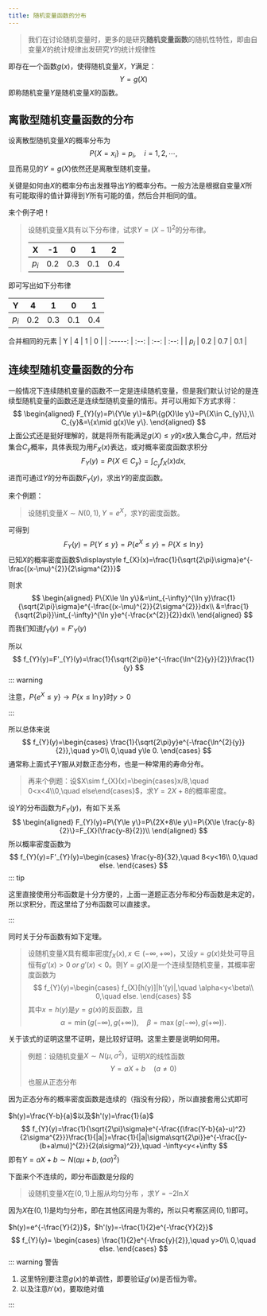 ```yaml
---
title: 随机变量函数的分布
---
```


> 我们在讨论随机变量时，更多的是研究**随机变量函数**的随机性特性，即由自变量$X$的统计规律出发研究$Y$的统计规律性

即存在一个函数$g(x)$，使得随机变量$X$，$Y$满足：
$$
Y=g(X)
$$
即称随机变量$Y$是随机变量$X$的函数。

## 离散型随机变量函数的分布

设离散型随机变量$X$的概率分布为
$$
P\{X=x_{i}\}=p_{i},\quad i=1,2,\cdots,
$$
显而易见的$Y=g(X)$依然还是离散型随机变量。

关键是如何由$X$的概率分布出发推导出$Y$的概率分布。一般方法是根据自变量$X$所有可能取得的值计算得到$Y$所有可能的值，然后合并相同的值。

来个例子吧！

>设随机变量$X$具有以下分布律，试求$Y=(X-1)^{2}$的分布律。
>
>|    X    |  -1  |  0   |  1   |  2   |
>| :-----: | :--: | :--: | :--: | :--: |
>| $p_{i}$ | 0.2  | 0.3  | 0.1  | 0.4  |

即可写出如下分布律

|    Y    |  4   |  1   |  0   |  1   |
| :-----: | :--: | :--: | :--: | :--: |
| $p_{i}$ | 0.2  | 0.3  | 0.1  | 0.4  |

合并相同的元素
|    Y    |  4   |  1   |  0   |
| :-----: | :--: | :--: | :--: |
| $p_{i}$ | 0.2  | 0.7  | 0.1  |

## 连续型随机变量函数的分布

一般情况下连续随机变量的函数不一定是连续随机变量，但是我们默认讨论的是连续型随机变量的函数还是连续型随机变量的情形。并可以用如下方式求得：
$$
\begin{aligned}
F_{Y}(y)=P\{Y\le y\}=&P\{g(X)\le y\}=P\{X\in C_{y}\},\\
C_{y}&=\{x\mid g(x)\le y\}.
\end{aligned}
$$
上面公式还是挺好理解的，就是将所有能满足$g(X)\le y$的$x$放入集合$C_{y}$中，然后对集合$C_{y}$概率，具体表现为用$F_{X}(x)$表达，或对概率密度函数求积分
$$
F_{Y}(y)=P\{X\in C_{y}\}=\int_{C_{y}}f_{X}(x)dx,
$$
进而可通过$Y$的分布函数$F_{Y}(y)$，求出$Y$的密度函数。

来个例题：

>设随机变量$X\sim N(0,1),Y=e^{X}$，求$Y$的密度函数。

可得到
$$
F_{Y}(y)=P\{Y\le y\}=P\{e^{X}\le y\}=P\{X\le \ln y\}
$$
已知$X$的概率密度函数$\displaystyle f_{X}(x)=\frac{1}{\sqrt{2\pi}\sigma}e^{-\frac{(x-\mu)^{2}}{2\sigma^{2}}}$

则求
$$
\begin{aligned}
P\{X\le \ln y\}&=\int_{-\infty}^{\ln y}\frac{1}{\sqrt{2\pi}\sigma}e^{-\frac{(x-\mu)^{2}}{2\sigma^{2}}}dx\\
&=\frac{1}{\sqrt{2\pi}}\int_{-\infty}^{\ln y}e^{-\frac{x^{2}}{2}}dx\\
\end{aligned}
$$
而我们知道$f_{Y}(y)=F'_{Y}(y)$

所以
$$
f_{Y}(y)=F'_{Y}(y)=\frac{1}{\sqrt{2\pi}}e^{-\frac{\ln^{2}{y}}{2}}\frac{1}{y}
$$
::: warning

注意，$P\{e^{X}\le y\}\to P\{x\le \ln{y}\}$时$y>0$

:::

所以总体来说
$$
f_{Y}(y)=\begin{cases}
\frac{1}{\sqrt{2\pi}y}e^{-\frac{\ln^{2}{y}}{2}},\quad y>0\\
0,\quad y\le 0.
\end{cases}
$$
通常称上面式子$Y$服从对数正态分布，也是一种常用的寿命分布。

> 再来个例题：设$X\sim f_{X}(x)=\begin{cases}x/8,\quad 0<x<4\\0,\quad else\end{cases}$，求$Y=2X+8$的概率密度。

设$Y$的分布函数为$F_{Y}(y)$，有如下关系
$$
\begin{aligned}
F_{Y}(y)=P\{Y\le y\}=P\{2X+8\le y\}=P\{X\le \frac{y-8}{2}\}=F_{X}(\frac{y-8}{2})\\
\end{aligned}
$$
所以概率密度函数为
$$
f_{Y}(y)=F'_{Y}(y)=\begin{cases}
\frac{y-8}{32},\quad 8<y<16\\
0,\quad else.
\end{cases}
$$
::: tip

这里直接使用分布函数是十分方便的，上面一道题正态分布和分布函数是未定的，所以求积分，而这里给了分布函数可以直接求。

:::

同时关于分布函数有如下定理。

> 设随机变量$X$具有概率密度$f_{X}(x),x\in (-\infty,+\infty)$，又设$y=g(x)$处处可导且恒有$g'(x)>0\;or \; g'(x)<0$。则$Y=g(X)$是一个连续型随机变量，其概率密度函数为
> $$
> f_{Y}(y)=\begin{cases}
> f_{X}[h(y)]|h'(y)|,\quad \alpha<y<\beta\\
> 0,\quad else.
> \end{cases}
> $$
> 其中$x=h(y)$是$y=g(x)$的反函数，且
> $$
> \alpha =\min(g(-\infty),g(+\infty)),\quad \beta=\max{(g(-\infty),g(+\infty))}.
> $$

关于该式的证明这里不证明，是比较好证明。这里主要是说明如何用。

>例题：设随机变量$X\sim N(\mu,\sigma^{2})$，证明$X$的线性函数
>$$
>Y=aX+b\quad (a\ne 0)
>$$
>也服从正态分布

因为正态分布的概率密度函数是连续的（指没有分段），所以直接套用公式即可

$h(y)=\frac{Y-b}{a}$以及$h'(y)=\frac{1}{a}$
$$
f_{Y}(y)=\frac{1}{\sqrt{2\pi}\sigma}e^{-\frac{(\frac{Y-b}{a}-u)^2}{2\sigma^{2}}}\frac{1}{|a|}=\frac{1}{|a|\sigma\sqrt{2\pi}}e^{-\frac{[y-(b+a\mu)]^{2}}{2(a\sigma)^2}},\quad -\infty<y<+\infty
$$
即有$Y=aX+b\sim N(a\mu+b,(a\sigma)^{2})$

下面来个不连续的，即分布函数是分段的

> 设随机变量$X$在$(0,1)$上服从均匀分布 ，求$Y=-2\ln X$

因为$X$在$(0,1)$是均匀分布，即在其他区间是为零的，所以只考察区间$(0,1)$即可。

$h(y)=e^{-\frac{Y}{2}}$，$h'(y)=-\frac{1}{2}e^{-\frac{Y}{2}}$
$$
f_{Y}(y)=
\begin{cases}
\frac{1}{2}e^{-\frac{y}{2}},\quad y>0\\
0,\quad else.
\end{cases}
$$
::: warning 警告

1. 这里特别要注意$g(x)$的单调性，即要验证$g'(x)$是否恒为零。
2. 以及注意$h'(x)$，要取绝对值

:::

